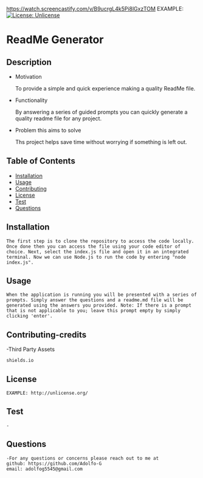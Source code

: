 https://watch.screencastify.com/v/B9ucrgL4k5Pi8lGxzTOM
EXAMPLE: [![License: Unlicense](https://img.shields.io/badge/license-Unlicense-blue.svg)](http://unlicense.org/)
  # ReadMe Generator
  ## Description
  - Motivation

    To provide a simple and quick experience making a quality ReadMe file.
  - Functionality

    By answering a series of guided prompts you can quickly generate a quality readme file for any project.
  - Problem this aims to solve

    Ths project helps save time without worrying if something is left out.

  ## Table of Contents
  * [Installation](#installation)
  * [Usage](#usage)
  * [Contributing](#contributing-credits)
  * [License](#license)
  * [Test](#test)
  * [Questions](#questions)

  ## Installation
    The first step is to clone the repository to access the code locally. Once done then you can access the file using your code editor of choice. Next, select the index.js file and open it in an integrated terminal. Now we can use Node.js to run the code by entering "node index.js".

  ## Usage
    When the application is running you will be presented with a series of prompts. Simply answer the questions and a readme.md file will be generated using the answers you provided. Note: If there is a prompt that is not applicable to you; leave this prompt empty by simply clicking 'enter'.
 

  ## Contributing-credits
  -Third Party Assets

    shields.io
  
  ## License
    EXAMPLE: http://unlicense.org/
  ## Test
    -
  ## Questions
    -For any questions or concerns please reach out to me at
    github: https://github.com/Adolfo-G
    email: adolfog5545@gmail.com
    
